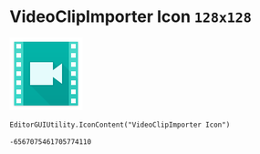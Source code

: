 # VideoClipImporter Icon `128x128`
<img src="/img/VideoClipImporter%20Icon.png" width=128 height=128>

``` CSharp
EditorGUIUtility.IconContent("VideoClipImporter Icon")
```
```
-6567075461705774110
```
